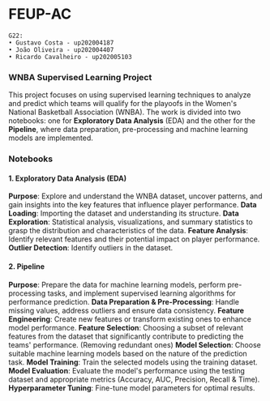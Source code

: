 # FEUP-AC
```
G22:
• Gustavo Costa - up202004187
• João Oliveira - up202004407
• Ricardo Cavalheiro - up202005103
```
### WNBA Supervised Learning Project
This project focuses on using supervised learning techniques to analyze and predict which teams will qualify for the playoofs in the Women's National Basketball Association (WNBA). The work is divided into two notebooks: one for **Exploratory Data Analysis** (EDA) and the other for the **Pipeline**, where data preparation, pre-processing and machine learning models are implemented.

### Notebooks
#### **1. Exploratory Data Analysis (EDA)**
**Purpose**: Explore and understand the WNBA dataset, uncover patterns, and gain insights into the key features that influence player performance.
**Data Loading**: Importing the dataset and understanding its structure.
**Data Exploration**: Statistical analysis, visualizations, and summary statistics to grasp the distribution and characteristics of the data.
**Feature Analysis**: Identify relevant features and their potential impact on player performance.
**Outlier Detection**: Identify outliers in the dataset.
#### **2. Pipeline**
**Purpose**: Prepare the data for machine learning models, perform pre-processing tasks, and implement supervised learning algorithms for performance prediction.
**Data Preparation & Pre-Processing**: Handle missing values, address outliers and ensure data consistency.
**Feature Engineering**: Create new features or transform existing ones to enhance model performance.
**Feature Selection**: Choosing a subset of relevant features from the dataset that significantly contribute to predicting the teams' performance. (Removing redundant ones)
**Model Selection**: Choose suitable machine learning models based on the nature of the prediction task.
**Model Training**: Train the selected models using the training dataset.
**Model Evaluation**: Evaluate the model's performance using the testing dataset and appropriate metrics (Accuracy, AUC, Precision, Recall & Time).
**Hyperparameter Tuning**: Fine-tune model parameters for optimal results.